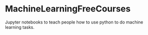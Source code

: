 # MachineLearningFreeCourses
Jupyter notebooks to teach people how to use python to do machine learning tasks.
